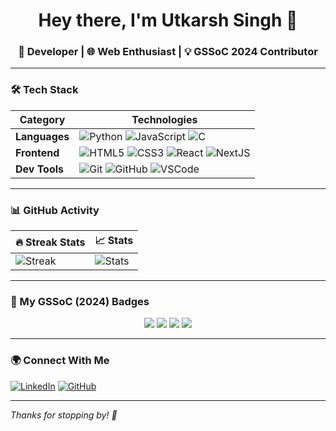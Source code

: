 <h1 align="center">Hey there, I'm Utkarsh Singh 👋</h1>
<h3 align="center">🚀 Developer | 🌐 Web Enthusiast | 💡 GSSoC 2024 Contributor</h3>

---

### 🛠️ Tech Stack

| Category | Technologies |
|----------|--------------|
| **Languages** | ![Python](https://img.shields.io/badge/Python-3670A0?style=flat&logo=python&logoColor=fff) ![JavaScript](https://img.shields.io/badge/JavaScript-yellow?style=flat&logo=javascript&logoColor=black) ![C](https://img.shields.io/badge/C-blue?style=flat&logo=c) |
| **Frontend** | ![HTML5](https://img.shields.io/badge/HTML5-E34F26?style=flat&logo=html5&logoColor=white) ![CSS3](https://img.shields.io/badge/CSS3-1572B6?style=flat&logo=css3&logoColor=white) ![React](https://img.shields.io/badge/React-20232A?style=flat&logo=react&logoColor=61DAFB) ![NextJS](https://img.shields.io/badge/Next-black?style=flat&logo=next.js&logoColor=white) |
| **Dev Tools** | ![Git](https://img.shields.io/badge/Git-F05032?style=flat&logo=git&logoColor=white) ![GitHub](https://img.shields.io/badge/GitHub-181717?style=flat&logo=github) ![VSCode](https://img.shields.io/badge/VS_Code-007ACC?style=flat&logo=visual-studio-code) |

---

### 📊 GitHub Activity

| 🔥 Streak Stats | 📈 Stats |
|------------------|-----------|
| ![Streak](https://streak-stats.demolab.com/?user=Anoymous786&theme=dark&hide_border=true) | ![Stats](https://github-readme-stats.vercel.app/api?username=Anoymous786&show_icons=true&theme=radical&hide_border=true) |

---

### 🏅 My GSSoC (2024) Badges

<p align="center">
  <img src="https://img.shields.io/badge/Postman-API--Fundamentals-orange?logo=postman" />
  <img src="https://img.shields.io/badge/Git-Explorer-orange?logo=git" />
  <img src="https://img.shields.io/badge/Code-Learner-blue?logo=github" />
  <img src="https://img.shields.io/badge/Pull-Expert-green?logo=github" />
</p>

---

### 🌍 Connect With Me

[![LinkedIn](https://img.shields.io/badge/LinkedIn-blue?style=flat-square&logo=linkedin)](https://www.linkedin.com/in/YOUR-LINKEDIN-ID)
[![GitHub](https://img.shields.io/badge/GitHub-black?style=flat-square&logo=github)](https://github.com/Anoymous786)

---

_Thanks for stopping by! 💙_
